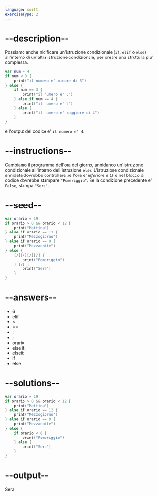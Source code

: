 ```yaml
---
language: swift
exerciseType: 2
---
```


# --description--

Possiamo anche nidificare un'istruzione condizionale (`if`, `elif` o `else`) all'interno di un'altra istruzione condizionale, per creare una struttura piu' complessa.
```swift
var num = 4
if num < 3 {
	print("il numero e' minore di 3")
} else {
	if num == 3 {
		print("il numero e' 3")
	} else if num == 4 {
		print("il numero e' 4")
	} else {
		print("il numero e' maggiore di 4")
	}
}
```
e l'output del codice e' `il numero e' 4`.

# --instructions--

Cambiamo il programma dell'ora del giorno, annidando un'istruzione condizionale all'interno dell'istruzione `else`.
L'istruzione condizionale annidata dovrebbe controllare se l'ora e' *inferiore* a `18` e nel blocco di codice dovrebbe stampare `"Pomeriggio"`.
Se la condizione precedente e' `False`, stampa `"Sera"`.

# --seed--

```swift
var orario = 19
if orario > 0 && orario < 12 {
    print("Mattina")
} else if orario == 12 {
    print("Mezzogiorno")
} else if orario == 0 {
    print("Mezzanotte")
} else {
    [/][/][/][/] {
        print("Pomeriggio")
    } [/] {
        print("Sera")
    }
}
```

# --answers--

- 6
- elif 
-  < 
-  == 
- :
- ;
- orario
- else if:
- elseif:
- if 
- else

# --solutions--

```swift
var orario = 19
if orario > 0 && orario < 12 {
    print("Mattina")
} else if orario == 12 {
    print("Mezzogiorno")
} else if orario == 0 {
    print("Mezzanotte")
} else {
    if orario < 6 {
        print("Pomeriggio")
    } else {
        print("Sera")
    }
}
```

# --output--

Sera
